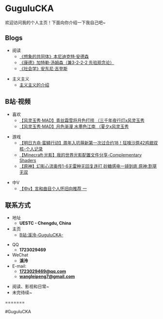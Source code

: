 # GuguluCKA

欢迎访问我的个人主页！下面向你介绍一下我自己吧\~

<!-- .slide -->

## Blogs

<!-- .slide vertical=true -->

- 阅读
  -   [ 《想象的共同体》本尼迪克特·安德森](https://gugulucka.github.io/2021/09/18/%E6%83%B3%E8%B1%A1%E7%9A%84%E5%85%B1%E5%90%8C%E4%BD%93-%E6%9C%AC%E5%B0%BC%E8%BF%AA%E5%85%8B%E7%89%B9-%E5%AE%89%E5%BE%B7%E6%A3%AE/)
  -   [ 《康德》加特勒·汤姆森（兼3-2-2-2 先验观念论）](https://gugulucka.github.io/2021/09/15/%E5%BA%B7%E5%BE%B7-%E5%8A%A0%E7%89%B9%E5%8B%92-%E6%B1%A4%E5%A7%86%E6%A3%AE-%E5%85%BC3-2-2-2-%E5%85%88%E9%AA%8C%E8%A7%82%E5%BF%B5%E8%AE%BA/)
  -   [ 《社会学》安东尼·吉登斯](https://gugulucka.github.io/2021/09/27/%E7%A4%BE%E4%BC%9A%E5%AD%A6-%E5%AE%89%E4%B8%9C%E5%B0%BC-%E5%90%89%E7%99%BB%E6%96%AF/)

<!-- .slide vertical=true -->

- 主义主义 
  -   [ 主义主义的介绍](https://gugulucka.github.io/2021/09/13/%E4%B8%BB%E4%B9%89%E4%B8%BB%E4%B9%89%E7%9A%84%E4%BB%8B%E7%BB%8D/)

<!-- .slide -->

## B站·视频

<!-- .slide vertical=true -->

- 喜欢 
  - [【风灵玉秀·MAD】青丝霜雪将月色打捞 （三千年夜行灯x风灵玉秀](https://www.bilibili.com/video/BV19v411h7Kd)
  - [【风灵玉秀·MAD】月色渐漫 水墨色江南 （夏夕x风灵玉秀](https://www.bilibili.com/video/BV1h5411K7pj)

<!-- .slide vertical=true -->

- 游戏
  -  [【明日方舟·蛮鳞行动】周年入坑萌新第一次过合约18！狂嚎沙原42鸡翅双核-个人记录](https://www.bilibili.com/video/BV1cb4y1U7L5)
  -  [【Minecraft·光影】我的世界光影配置文件分享-Complementary Shaders](https://www.bilibili.com/video/BV1xQ4y117AM)
  -  [【原神】幻影心流奥传1-6无雷种无回复连打 砂糖感电一镜到底 原神:割草无双](https://www.bilibili.com/video/BV1y64y1a7p9)

<!-- .slide vertical=true -->

- 中V
  -   [【中v】言和曲目个人怀旧向推荐 一](https://www.bilibili.com/video/BV15Q4y1Z7fR)

<!-- .slide -->

## 联系方式

- 地址
  - **UESTC - Chengdu, China**
- 主页
  - [ B站:溪泠-GuguluCKA-](https://space.bilibili.com/5014818)

<!-- .slide vertical=true -->

- QQ
  - **1723029469**
- WeChat
  - **溪泠**
- E-mail:
  - **[1723029469@qq.com](mailto:1723029469@qq.com)**
  - **[wangleipeng7@gmail.com](mailto:wangleipeng7@gmail.com)**

<!-- .slide vertical=true -->

- 阅读、影视和日常~
- 未完待续~

<!-- .slide -->

=======

#GuguluCKA
